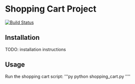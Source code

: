 # Shopping Cart Project
[![Build Status](https://travis-ci.org/megc1/shopping-cart.svg?branch=master)](https://travis-ci.org/megc1/shopping-cart)

## Installation

TODO: installation instructions

## Usage

Run the shopping cart script:
'''py
python shopping_cart.py
''''
